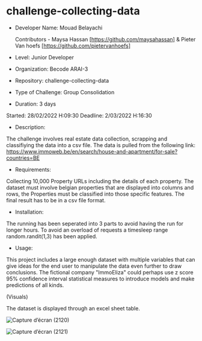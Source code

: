 # challenge-collecting-data

- Developer Name: Mouad Belayachi


  Contributors - Maysa Hassan [https://github.com/maysahassan] & Pieter Van hoefs [https://github.com/pietervanhoefs]


- Level: Junior Developer
- Organization: Becode ARAI-3
- Repository: challenge-collecting-data
- Type of Challenge: Group Consolidation 
- Duration: 3 days

Started: 28/02/2022 H:09:30
Deadline: 2/03/2022 H:16:30


- Description:

The challenge involves real estate data collection, scrapping and classifiying the data into a csv file.
The data is pulled from the following link: https://www.immoweb.be/en/search/house-and-apartment/for-sale?countries=BE


- Requirements:

Collecting 10,000 Property URLs including the details of each property.
The dataset must involve belgian properties that are displayed into columns and rows,
the Properties must be classified into those specific features.
The final result has to be in a csv file format.


- Installation:

The running has been seperated into 3 parts to avoid having the run for longer hours.
To avoid an overload of requests a timesleep range random.randit(1,3) has been applied.




- Usage:

This project includes a large enough dataset with multiple variables that can give ideas for the end user to manipulate the data even further to draw conclusions.
The fictional company "ImmoEliza" could perhaps use z score 95% confidence interval statistical measures to introduce models and make predictions of all kinds.


(Visuals)

The dataset is displayed through an excel sheet table.

![Capture d’écran (2120)](https://user-images.githubusercontent.com/98814867/156387587-046efcc4-6cc5-4ef4-b3df-3c789d23a793.png)


![Capture d’écran (2121)](https://user-images.githubusercontent.com/98814867/156388926-a6c16875-55e3-47b3-8e5d-300078f8fd02.png)





